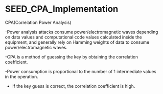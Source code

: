 # SEED_CPA_Implementation
CPA(Correlation Power Analysis)

  -Power analysis attacks consume power/electromagnetic waves depending on data values and computational code values calculated inside the equipment, and generally rely on Hamming weights of data to consume power/electromagnetic waves.

  -CPA is a method of guessing the key by obtaining the correlation coefficient.

  -Power consumption is proportional to the number of 1 intermediate values in the operation.

  - If the key guess is correct, the correlation coefficient is high.
